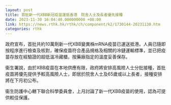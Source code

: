 ```yaml
---
layout: post
title: 首批新一代XBB新冠疫苗運抵香港　院舍人士及長者優先接種
date: 2023-11-30 16:04:40.000000000 +08:00
link: https://news.rthk.hk/rthk/ch/component/k2/1730144-20231130.htm
categories: rthk
---
```


政府宣布，首批共約10萬劑新一代XBB變異株mRNA疫苗已運送抵港。人員已隨即按程序進行檢查及核對，確保疫苗符合產品規格及相關的冷鏈運輸標準，並已把疫苗存放在經驗證的超低溫冷藏櫃，按藥廠指定的溫度妥善保存。

衞生署說，由於XBB疫苗在本地供應有限，政府將安排高風險人士分批接種，首批疫苗將優先提供予較高風險人士，即居於院舍人士及65歲或以上長者，接種安排將在下月初公布。

衞生防護中心轄下聯合科學委員會，上月討論了新一代XBB疫苗的使用，認為可提供較佳保護。
